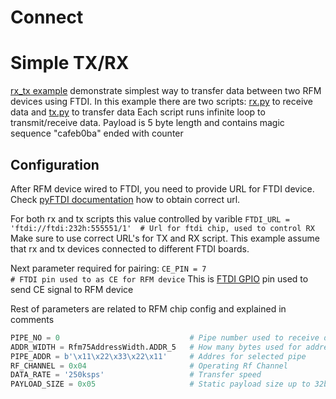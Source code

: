 # Connect

# Simple TX/RX
[rx_tx example](../../examples/rx_tx/) demonstrate simplest way to transfer data between two RFM devices using FTDI.
In this example there are two scripts: [rx.py](../../examples/rx_tx/rx.py) to receive data and [tx.py](../../examples/rx_tx/tx.py) to transfer data
Each script runs infinite loop to transmit/receive data. Payload is 5 byte length and contains magic sequence "cafeb0ba" ended with counter

## Configuration
After RFM device wired to FTDI, you need to provide URL for FTDI device.
Check [pyFTDI documentation](https://eblot.github.io/pyftdi/urlscheme.html) how to obtain correct url.

For both rx and tx scripts this value controlled by varible
```FTDI_URL = 'ftdi://ftdi:232h:555551/1'  # Url for ftdi chip, used to control RX```
Make sure to use correct URL's for TX and RX script. This example assume that rx and tx devices connected to different FTDI boards.

Next parameter required for pairing:
```CE_PIN = 7                              # FTDI pin used to as CE for RFM device```
This is [FTDI GPIO](https://eblot.github.io/pyftdi/api/spi.html#gpios) pin used to send CE signal to RFM device

Rest of parameters are related to RFM chip config and explained in comments

```python
PIPE_NO = 0                             # Pipe number used to receive data
ADDR_WIDTH = Rfm75AddressWidth.ADDR_5   # How many bytes used for address
PIPE_ADDR = b'\x11\x22\x33\x22\x11'     # Addres for selected pipe
RF_CHANNEL = 0x04                       # Operating Rf Channel
DATA_RATE = '250ksps'                   # Transfer speed
PAYLOAD_SIZE = 0x05                     # Static payload size up to 32b
```